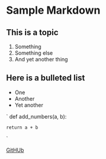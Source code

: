 # Sample Markdown
## This is a topic
1. Something
1. Something else
5. And yet another thing

## Here is a bulleted list
- One
- Another
- Yet another

`
def add_numbers(a, b):

    return a + b
`

[GitHUb](https://github.org)
